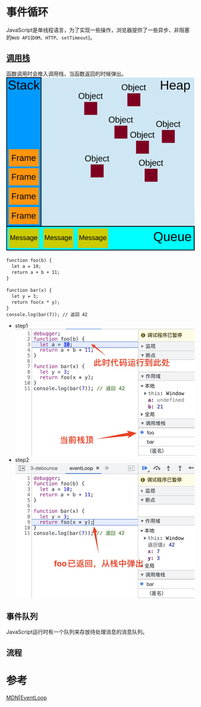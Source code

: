 # 事件循环
JavaScript是单线程语言，为了实现一些操作，浏览器提供了一些异步、非阻塞的`Web API`(`DOM`、`HTTP`、`setTimeout`)。

## [调用栈](../调用栈)
函数调用时会推入调用栈，当函数返回的时候弹出。
![call_stack](./call_stack.svg)
```
function foo(b) {
  let a = 10;
  return a + b + 11;
}

function bar(x) {
  let y = 3;
  return foo(x * y);
}
console.log(bar(7)); // 返回 42
```
- step1
![debugger_call_stack_step1](./debugger_call_stack_step1.jpeg)
- step2
![debugger_call_stack_step2](./debugger_call_stack_step2.jpeg)

## 事件队列
JavaScript运行时有一个队列来存放待处理消息的消息队列。

## 流程

# 参考
[MDN|EventLoop](https://developer.mozilla.org/zh-CN/docs/Web/JavaScript/EventLoop)